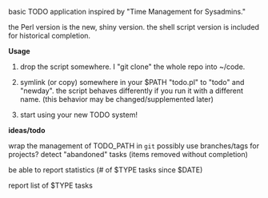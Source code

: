 basic TODO application inspired by "Time Management for Sysadmins."

the Perl version is the new, shiny version. the shell script version
is included for historical completion.

**Usage**

1) drop the script somewhere. I "git clone" the whole repo into ~/code.

2) symlink (or copy) somewhere in your $PATH  "todo.pl" to "todo" and "newday".
the script behaves differently if you run it with a different name. (this behavior may be changed/supplemented later)

3) start using your new TODO system!



**ideas/todo**

wrap the management of TODO_PATH in `git`
	possibly use branches/tags for projects?
	detect "abandoned" tasks (items removed without completion)

be able to report statistics (# of $TYPE tasks since $DATE)

report list of $TYPE tasks
